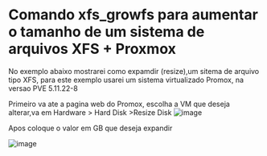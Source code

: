 # Comando xfs_growfs para aumentar o tamanho de um sistema de arquivos XFS + Proxmox
No exemplo abaixo mostrarei como expamdir (resize),um sitema de arquivo tipo XFS, para este exemplo usarei um sistema virtualizado Promox, na versao PVE 5.11.22-8

Primeiro va ate a pagina web do Promox, escolha a VM que deseja alterar,va em Hardware > Hard Disk >Resize Disk
![image](https://user-images.githubusercontent.com/79642492/145046544-d9cd555d-3b78-4119-a477-4bb0518fd9ed.png)

Apos coloque o valor em GB que deseja expandir


![image](https://user-images.githubusercontent.com/79642492/145047219-4b13eb19-8191-4e5c-956e-38ea00a69b0b.png)
